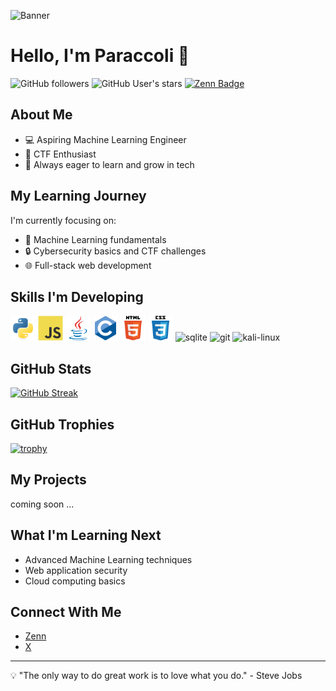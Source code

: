 ![Banner](https://github.com/xM1guel/xM1guel/blob/main/banner.jpg)

# Hello, I'm Paraccoli 👋

![GitHub followers](https://img.shields.io/github/followers/paraccoli?label=Followers&style=social)
![GitHub User's stars](https://img.shields.io/github/stars/paraccoli?style=social)
[![Zenn Badge](https://zenn.badge.nikaera.com/s/miguel/articles?style=plastic)](https://zenn.dev/miguel)

## About Me
- 💻 Aspiring Machine Learning Engineer
- 🔐 CTF Enthusiast
- 🌱 Always eager to learn and grow in tech

## My Learning Journey
I'm currently focusing on:
- 🤖 Machine Learning fundamentals
- 🔒 Cybersecurity basics and CTF challenges
- 🌐 Full-stack web development

## Skills I'm Developing
<p align="left">
<img src="https://raw.githubusercontent.com/devicons/devicon/master/icons/python/python-original.svg" alt="python" width="40" height="40"/>
<img src="https://raw.githubusercontent.com/devicons/devicon/master/icons/javascript/javascript-original.svg" alt="javascript" width="40" height="40"/>
<img src="https://raw.githubusercontent.com/devicons/devicon/master/icons/java/java-original.svg" alt="java" width="40" height="40"/>
<img src="https://raw.githubusercontent.com/devicons/devicon/master/icons/c/c-original.svg" alt="c" width="40" height="40"/>
<img src="https://raw.githubusercontent.com/devicons/devicon/master/icons/html5/html5-original-wordmark.svg" alt="html5" width="40" height="40"/>
<img src="https://raw.githubusercontent.com/devicons/devicon/master/icons/css3/css3-original-wordmark.svg" alt="css3" width="40" height="40"/>
<img src="https://www.vectorlogo.zone/logos/sqlite/sqlite-icon.svg" alt="sqlite" width="40" height="40"/>
<img src="https://www.vectorlogo.zone/logos/git-scm/git-scm-icon.svg" alt="git" width="40" height="40"/>
<img src="https://www.kali.org/images/kali-dragon-icon.svg" alt="kali-linux" width="40" height="40"/>
</p>

## GitHub Stats


[![GitHub Streak](https://github-readme-streak-stats.herokuapp.com/?user=paraccoli&theme=dark)](https://git.io/streak-stats)

## GitHub Trophies
[![trophy](https://github-profile-trophy.vercel.app/?username=paraccoli&theme=onedark)](https://github.com/ryo-ma/github-profile-trophy)

## My Projects
coming soon ...

## What I'm Learning Next
- Advanced Machine Learning techniques
- Web application security
- Cloud computing basics

## Connect With Me
- [Zenn](https://zenn.dev/miguel)
- [X](https://x.com/Paraccoli)

---
💡 "The only way to do great work is to love what you do." - Steve Jobs

